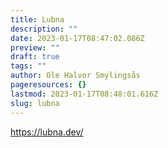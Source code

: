 ```yaml
---
title: Lubna
description: ""
date: 2023-01-17T08:47:02.086Z
preview: ""
draft: true
tags: ""
author: Ole Halvor Smylingsås
pageresources: {}
lastmod: 2023-01-17T08:48:01.616Z
slug: lubna
---
```

<!--more-->
https://lubna.dev/